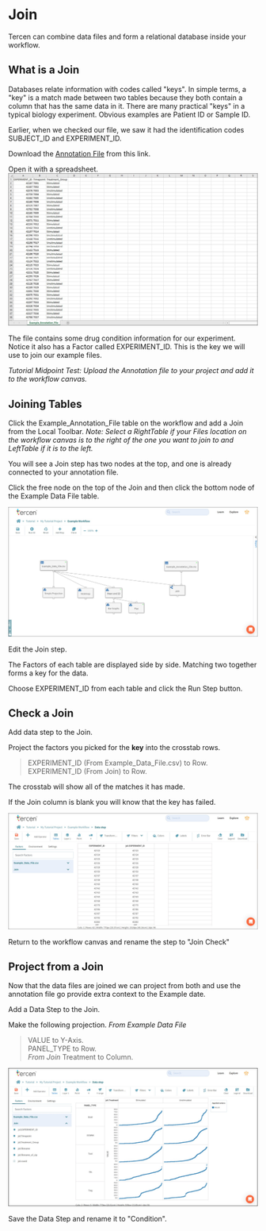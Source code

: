 # Join

Tercen can combine data files and form a relational database inside your workflow.

## What is a Join

Databases relate information with codes called "keys". In simple terms, a "key" is a match made between two tables because they both contain a column that has the same data in it.
There are many practical "keys" in a typical biology experiment. Obvious examples are Patient ID or Sample ID.

Earlier, when we checked our file, we saw it had the identification codes SUBJECT_ID and EXPERIMENT_ID.

Download the [Annotation File](sample_files/Example_Annotation_File.csv) from this link.

Open it with a spreadsheet.
![Screenshot](img/starter_guide_Join_1.jpg)

The file contains some drug condition information for our experiment. Notice it also has a Factor called EXPERIMENT_ID. This is the key we will use to join our example files.

_Tutorial Midpoint Test: Upload the Annotation file to your project and add it to the workflow canvas._

## Joining Tables

Click the Example_Annotation_File table on the workflow and add a Join from the Local Toolbar.
_Note: Select a RightTable if your Files location on the workflow canvas is to the right of the one you want to join to and LeftTable if it is to the left._

You will see a Join step has two nodes at the top, and one is already connected to your annotation file.

Click the free node on the top of the Join and then click the bottom node of the Example Data File table.

![Screenshot](img/starter_guide_Join_2.jpg)

Edit the Join step.

The Factors of each table are displayed side by side. Matching two together forms a key for the data.

Choose EXPERIMENT_ID from each table and click the Run Step button.

## Check a Join

Add data step to the Join.

Project the factors you picked for the **key** into the crosstab rows.

> EXPERIMENT_ID (From Example_Data_File.csv) to Row.  
> EXPERIMENT_ID (From Join) to Row.  

The crosstab will show all of the matches it has made.

If the Join column is blank you will know that the key has failed.

![Screenshot](img/starter_guide_Join_4.jpg)

Return to the workflow canvas and rename the step to "Join Check"

## Project from a Join

Now that the data files are joined we can project from both and use the annotation file go provide extra context to the Example date.

Add a Data Step to the Join.

Make the following projection.
_From Example Data File_
> VALUE to Y-Axis.  
> PANEL_TYPE to Row.  
_From Join_
> Treatment to Column.  

![alt text](img/starter_guide_Join_5.jpg)

Save the Data Step and rename it to "Condition".
